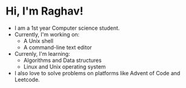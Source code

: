 # Hi, I'm Raghav!

- I am a 1st year Computer science student.
- Currently, I'm working on:
  - A Unix shell
  - A command-line text editor
- Currenly, I'm learning:
  - Algorithms and Data structures
  - Linux and Unix operating system
- I also love to solve problems on platforms like Advent of Code and Leetcode.
